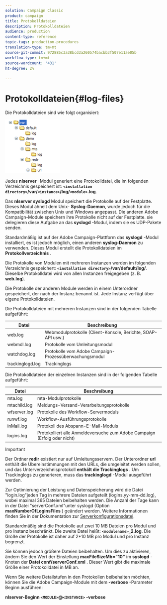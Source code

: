 ```yaml
---
solution: Campaign Classic
product: campaign
title: Protokolldateien
description: Protokolldateien
audience: production
content-type: reference
topic-tags: production-procedures
translation-type: tm+mt
source-git-commit: 972885c3a38bcd3a260574bacbb3f507e11ae05b
workflow-type: tm+mt
source-wordcount: '431'
ht-degree: 2%

---
```



# Protokolldateien{#log-files}

Die Protokolldateien sind wie folgt organisiert:

![](assets/d_ncs_directory.png)

Jedes **nlserver** -Modul generiert eine Protokolldatei, die im folgenden Verzeichnis gespeichert ist: **`<installation directory>`/var/`<instance>`/log/`<module>`.log**.

Das **nlserver syslogd** Modul speichert die Protokolle auf der Festplatte. Dieses Modul ähnelt dem Unix- **Syslog-Daemon**, wurde jedoch für die Kompatibilität zwischen Unix und Windows angepasst. Die anderen Adobe Campaign-Module speichern ihre Protokolle nicht auf der Festplatte. sie delegieren diese Aufgabe an das **syslogd** -Modul, indem sie es UDP-Pakete senden.

Standardmäßig ist auf der Adobe Campaign-Plattform das **syslogd** -Modul installiert, es ist jedoch möglich, einen anderen **syslog-Daemon** zu verwenden. Dieses Modul erstellt die Protokolldateien im **Protokollverzeichnis** .

Die Protokolle von Modulen mit mehreren Instanzen werden im folgenden Verzeichnis gespeichert: **`<installation directory>`/var/default/log/**. Dieselbe Protokolldatei wird von allen Instanzen freigegeben (z. B. **web.log**).

Die Protokolle der anderen Module werden in einem Unterordner gespeichert, der nach der Instanz benannt ist. Jede Instanz verfügt über eigene Protokolldateien.

Die Protokolldateien mit mehreren Instanzen sind in der folgenden Tabelle aufgeführt:

| Datei | Beschreibung  |
|---|---|
| web.log | Webmodulprotokolle (Client-Konsole, Berichte, SOAP-API usw.) |
| webmdl.log | Protokolle vom Umleitungsmodul |
| watchdog.log | Protokolle vom Adobe Campaign-Prozessüberwachungsmodul |
| trackinglogd.log | Trackinglogs     |

Die Protokolldateien der einzelnen Instanzen sind in der folgenden Tabelle aufgeführt:

| Datei | Beschreibung  |
|---|---|
| mta.log | mta-Modulprotokolle |
| mtachild.log | Meldungs-Versand-Verarbeitungsprotokolle |
| wfserver.log | Protokolle des Workflow-Servermoduls |
| runwf.log | Workflow-Ausführungsprotokolle |
| inMail.log | Protokoll des Abspann-E-Mail-Moduls |
| logins.log | Protokolliert alle Anmeldeversuche zum Adobe Campaign (Erfolg oder nicht) |

>[!IMPORTANT]
>
>Der Ordner **redir** existiert nur auf Umleitungsservern. Der Unterordner **url** enthält die Übereinstimmungen mit den URLs, die umgeleitet werden sollen, und das Unterverzeichnisprotokoll **enthält die Trackinglogs** . Um Trackinglogs zu generieren, muss das **trackinglogd** -Modul ausgeführt werden.

Zur Optimierung der Leistung und Datenspeicherung wird die Datei &quot;login.log&quot;jeden Tag in mehrere Dateien aufgeteilt (logins.yy-mm-dd.log), wobei maximal 365 Dateien beibehalten werden. Die Anzahl der Tage kann in der Datei &quot;serverConf.xml&quot;unter syslogd (Option **maxNumberOfLoginsFiles** ) geändert werden. Weitere Informationen finden Sie in der Dokumentation zur [Serverkonfigurationsdatei](../../installation/using/the-server-configuration-file.md#syslogd).

Standardmäßig sind die Protokolle auf zwei 10 MB Dateien pro Modul und pro Instanz beschränkt. Die zweite Datei heißt: **`<modulename>`_2.log**. Die Größe der Protokolle ist daher auf 2*10 MB pro Modul und pro Instanz begrenzt.

Sie können jedoch größere Dateien beibehalten. Um dies zu aktivieren, ändern Sie den Wert der Einstellung **maxFileSizeMb=&quot;10&quot;** im **syslogd** -Knoten der **Datei conf/serverConf.xml** . Dieser Wert gibt die maximale Größe einer Protokolldatei in MB an.

Wenn Sie weitere Detailstufen in den Protokollen beibehalten möchten, können Sie die Adobe Campaign-Module mit dem **-verbose** -Parameter Beginn ausführen:

**nlserver-Beginn `<MODULE>`@`<INSTANCE>` -verbose**
